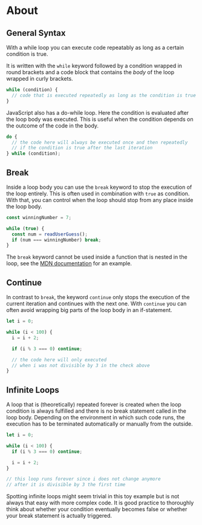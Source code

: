 # About

## General Syntax

With a while loop you can execute code repeatably as long as a certain condition is true.

It is written with the `while` keyword followed by a condition wrapped in round brackets and a code block that contains the _body_ of the loop wrapped in curly brackets.

```javascript
while (condition) {
  // code that is executed repeatedly as long as the condition is true
}
```

JavaScript also has a do-while loop.
Here the condition is evaluated after the loop body was executed.
This is useful when the condition depends on the outcome of the code in the body.

```javascript
do {
  // the code here will always be executed once and then repeatedly
  // if the condition is true after the last iteration
} while (condition);
```

## Break

Inside a loop body you can use the `break` keyword to stop the execution of the loop entirely. This is often used in combination with `true` as condition.
With that, you can control when the loop should stop from any place inside the loop body.

```javascript
const winningNumber = 7;

while (true) {
  const num = readUserGuess();
  if (num === winningNumber) break;
}
```

The `break` keyword cannot be used inside a function that is nested in the loop, see the [MDN documentation][mdn-break-in-function] for an example.

## Continue

In contrast to `break`, the keyword `continue` only stops the execution of the current iteration and continues with the next one.
With `continue` you can often avoid wrapping big parts of the loop body in an if-statement.

```javascript
let i = 0;

while (i < 100) {
  i = i + 2;

  if (i % 3 === 0) continue;

  // the code here will only executed
  // when i was not divisible by 3 in the check above
}
```

## Infinite Loops

A loop that is (theoretically) repeated forever is created when the loop condition is always fulfilled and there is no break statement called in the loop body.
Depending on the environment in which such code runs, the execution has to be terminated automatically or manually from the outside.

```javascript
let i = 0;

while (i < 100) {
  if (i % 3 === 0) continue;

  i = i + 2;
}

// this loop runs forever since i does not change anymore
// after it is divisible by 3 the first time
```

Spotting infinite loops might seem trivial in this toy example but is not always that easy with more complex code.
It is good practice to thoroughly think about whether your condition eventually becomes false or whether your break statement is actually triggered.

[mdn-break-in-function]: https://developer.mozilla.org/en-US/docs/Web/JavaScript/Reference/Statements/break#break_within_functions
